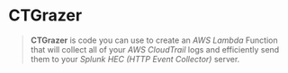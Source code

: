 # CTGrazer #
> **CTGrazer** is code you can use to create an *AWS Lambda* Function that will collect all of your *AWS CloudTrail* logs and efficiently send them to your *Splunk HEC (HTTP Event Collector)* server.
